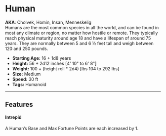 # Human
**AKA**: Cholvek, Homin, Insan, Menneskelig<br/>
Humans are the most common species in all the world, and can be found in most any climate or region, no matter how hostile or remote.  They typically reach physical maturity around age 18 and have a lifespan of around 75 years.  They are normally between 5 and 6 ½ feet tall and weigh between 120 and 250 pounds.
- **Starting Age:** 16 + 1d8 years
- **Height:** 56 + 2d12 inches [4' 10" to 6' 8"]
- **Weight:** 100 + (height roll * 2d4) [lbs 104 to 292 lbs]
- **Size:** Medium
- **Speed:** 30 ft
- **Tags:** Humanoid

---
## Features
#### Intrepid
A Human’s Base and Max Fortune Points are each increased by 1.
